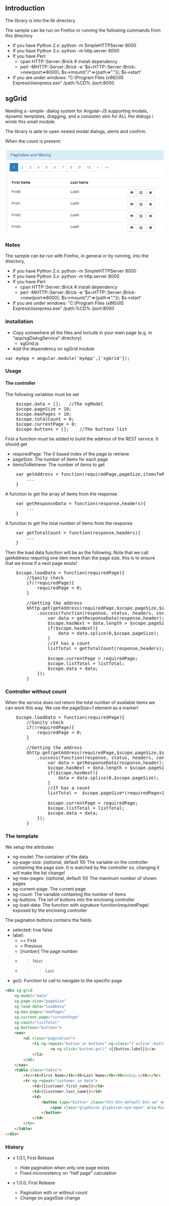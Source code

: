 ## Introduction

The library is into the lib directory.

The sample can be run on Firefox or running the following commands from this directory

* If you have Python 2.x: python -m SimpleHTTPServer 8000
* If you have Python 3.x: python -m http.server 8000
* If you have Perl:
	* cpan HTTP::Server::Brick   # install dependency
	* perl -MHTTP::Server::Brick -e '$s=HTTP::Server::Brick->new(port=>8000); $s->mount("/"=>{path=>"."}); $s->start'
* If you are under windows: "C:\Program Files (x86)\IIS Express\iisexpress.exe" /path:%CD% /port:8000


## sgGrid

Needing a -simple- dialog system for Angular-JS supporting modals, dynamic templates, dragging, 
and a consisten skin for ALL the dialogs i wrote this small module.

The library is able to open nested modal dialogs, alerts and confirm.

When the count is present:

![Sample With Count](sample.png)

### Notes

The sample can be run with Firefox, in general or by running, into the directory,

* If you have Python 2.x: python -m SimpleHTTPServer 8000
* If you have Python 3.x: python -m http.server 8000
* If you have Perl:
	* cpan HTTP::Server::Brick   # install dependency
	* perl -MHTTP::Server::Brick -e '$s=HTTP::Server::Brick->new(port=>8000); $s->mount("/"=>{path=>"."}); $s->start'
* If you are under windows: "C:\Program Files (x86)\IIS Express\iisexpress.exe" /path:%CD% /port:8000

### Installation 

* Copy somwehere all the files and include in your main page (e.g. in "app/sgDialogService" directory)
	* sgGrid.js
* Add the dependency on sgGrid module

<pre>
var myApp = angular.module('myApp',['sgGrid']);
</pre>
	
### Usage

#### The controller

The following variables must be set

<pre>
	$scope.data = [];	//The ngModel
	$scope.pageSize = 10;
	$scope.maxPages = 10;
	$scope.totalCount = 0;
	$scope.currentPage = 0;
	$scope.buttons = [];	//The buttons list
</pre>

First a function must be added to build the address of the REST service. It should 
get 

* requiredPage: The 0 based index of the page to retrieve
* pageSize: The number of items for each page
* itemsToRetrieve: The number of items to get

<pre>
	var getAddress = function(requiredPage,pageSize,itemsToRetrieve){
		...
	}
</pre>

A function to get the array of items from the response.

<pre>
	var getResponseData = function(response,headers){
		...
	}
</pre>

A function to get the total number of items from the response

<pre>
	var getTotalCount = function(response,headers){
		...
	}
</pre>

Then the load data function will be as the following. Note that we call getAddress requiring one
item more than the page size, this is to ensure that we know if a next page exists!

<pre>
	$scope.loadData = function(requiredPage){
		//Sanity check
		if(!requiredPage){
			requiredPage = 0;
		}
		
		//Getting the address
		$http.get(getAddress(requiredPage,$scope.pageSize,$scope.pageSize+1))
			.success(function(response, status, headers, config){
				var data = getResponseData(response,header);
				$scope.hasNext = data.length > $scope.pageSize;
				if($scope.hasNext){
					data = data.splice(0,$scope.pageSize);
				}
				//If has a count
				listTotal = getTotalCount(response,headers);
				
				$scope.currentPage = requiredPage;
				$scope.listTotal = listTotal;
				$scope.data = data;
			});
		}
</pre>

### Controller without count

When the service does not return the total number of available items we can work this way.
We use the pageSize+1 element as a marker!

<pre>
	$scope.loadData = function(requiredPage){
		//Sanity check
		if(!requiredPage){
			requiredPage = 0;
		}
		
		//Getting the address
		$http.get(getAddress(requiredPage,$scope.pageSize,$scope.pageSize+1))
			.success(function(response, status, headers, config){
				var data = getResponseData(response,header);
				$scope.hasNext = data.length > $scope.pageSize;
				if($scope.hasNext){
					data = data.splice(0,$scope.pageSize);
				}
				//If has a count
				listTotal =  $scope.pageSize*(requiredPage+1) + ($scope.hasNext?1:0);
				
				$scope.currentPage = requiredPage;
				$scope.listTotal = listTotal;
				$scope.data = data;
			});
		}
</pre>

### The template

We setup the attributes

* ng-model: The container of the data
* sg-page-size: (optional, default 10) The variable on the controller containing the page size. It is watched by
the controller so, changing it will make the list change!
* sg-max-pages: (optional, default 10) The maximum number of shown pages
* sg-current-page: The current page
* sg-count: The variable containing the number of items
* sg-buttons: The lsit of buttons into the enclosing controller
* sg-load-data: The function with signature function(requiredPage) exposed by the enclosing controller

The paginaton buttons contains the fields

* selected: true false
* label:
	* << First
	* < Previous
	* [number] The page number
	* > Next
	* >> Last
* go(): Function to call to navigate to the specific page

```html
<div sg-grid
	ng-model="data"
	sg-page-size="pageSize" 
	sg-load-data="loadData" 
	sg-max-pages="maxPages"
	sg-current-page="currentPage"
	sg-count="listTotal"
	sg-buttons="buttons">
	<nav>
		<ul class="pagination">
			<li ng-repeat="button in buttons" ng-class="{'active':button.selected}">
					<a ng-click="button.go()" >{{button.label}}</a>
			</li>
		</ul>
	</nav>
	<table class="table">
		<tr><th>First Name</th><th>Last Name</th><th>&nbsp;</th></tr>
		<tr ng-repeat="customer in data">
			<td>{{customer.first_name}}</td>
			<td>{{customer.last_name}}</td>
			<td>
				<button type="button" class="btn btn-default btn-sm" ng-click="show(customer)">
					<span class="glyphicon glyphicon-eye-open" aria-hidden="true"></span>
				</button>
			</td>
		</tr>
	</table>
</div>
```

### History

* v 1.0.1, First Release
	* Hide pagination when only one page exists
	* Fixed inconsistency on "half page" calculation
	
* v 1.0.0, First Release
	* Pagination with or without count
	* Change on pageSize change
